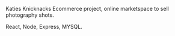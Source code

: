 Katies Knicknacks
Ecommerce project, online marketspace to sell photography shots.

React, Node, Express, MYSQL.
